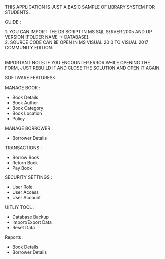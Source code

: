 <p>
THIS APPLICATION IS JUST A BASIC SAMPLE OF LIBRARY SYSTEM FOR STUDENTS.
</p>

GUIDE : 

<p>1. YOU CAN IMPORT THE DB SCRIPT IN MS SQL SERVER 2005 AND UP VERSION [FOLDER  NAME -> DATABASE].<br>
2. SOURCE CODE CAN BE OPEN IN MS VISUAL 2010 TO VISUAL 2017 COMMUNITY EDITION.<br><br></p>

IMPORTANT NOTE: IF YOU ENCOUNTER ERROR WHILE OPENING THE FORM, JUST REBUILD IT AND CLOSE THE SOLUTION AND OPEN IT AGAIN.

SOFTWARE FEATURES<
<br>
<br>
MANAGE BOOK :
<ul>
	<li>Book Details</li>
	<li>Book Author</li>
	<li>Book Category</li>
	<li>Book Location</li>
	<li>Policy</li>
</ul>

MANAGE BORROWER : 
<ul>
	<li>Borrower Details</li>
</ul>

TRANSACTIONS : 
<ul>
	<li>Borrow Book</li>
	<li>Return Book</li>
	<li>Pay Book</li>
</ul>

SECURITY SETTINGS : 
<ul>
	<li>User Role</li>
	<li>User Access</li>
	<li>User Account</li>
</ul>

UITLIY TOOL : 
<ul>
	<li>Database Backup</li>
	<li>Import/Export Data</li>
	<li>Reset Data</li>
</ul>

Reports : 
<ul>
	<li>Book Details</li>
	<li>Borrower Details</li>	
</ul>
